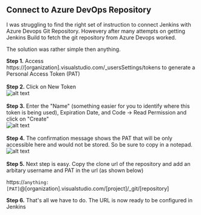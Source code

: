 ## Connect to Azure DevOps Repository

I was struggling to find the right set of instruction to connect Jenkins with Azure Devops Git Repository. Howevery after many attempts on getting Jenkins Build to fetch the git repository from Azure Devops worked.

The solution was rather simple then anything.

**Step 1.** Access https://[organization].visualstudio.com/_usersSettings/tokens to generate a Personal Access Token (PAT) <br><br>
**Step 2.** Click on New Token <br>
![alt text](https://i.imgur.com/XPVShHM.jpg) <br><br>
**Step 3.** Enter the "Name" (something easier for you to identify where this token is being used), Expiration Date, and Code -> Read Permission and click on "Create"<br>
![alt text](https://i.imgur.com/X6kxp6J.jpg) <br><br>
**Step 4.** The confirmation message shows the PAT that will be only accessible here and would not be stored. So be sure to copy in a notepad.<br>
![alt text](https://i.imgur.com/CMeKWdM.jpg) <br><br>
**Step 5.** Next step is easy. Copy the clone url of the repository and add an arbitary username and PAT in the url (as shown below) <br>  

https://`anything:[PAT]`@[organization].visualstudio.com/[project]/_git/[repository]   


**Step 6.** That's all we have to do. The URL is now ready to be configured in Jenkins
